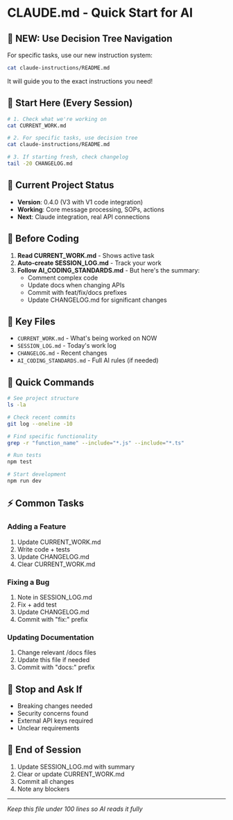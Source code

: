 # CLAUDE.md - Quick Start for AI

## 🎯 NEW: Use Decision Tree Navigation
For specific tasks, use our new instruction system:
```bash
cat claude-instructions/README.md
```
It will guide you to the exact instructions you need!

## 🎯 Start Here (Every Session)
```bash
# 1. Check what we're working on
cat CURRENT_WORK.md

# 2. For specific tasks, use decision tree
cat claude-instructions/README.md

# 3. If starting fresh, check changelog
tail -20 CHANGELOG.md
```

## 📍 Current Project Status
- **Version**: 0.4.0 (V3 with V1 code integration)
- **Working**: Core message processing, SOPs, actions
- **Next**: Claude integration, real API connections

## 🔧 Before Coding
1. **Read CURRENT_WORK.md** - Shows active task
2. **Auto-create SESSION_LOG.md** - Track your work
3. **Follow AI_CODING_STANDARDS.md** - But here's the summary:
   - Comment complex code
   - Update docs when changing APIs
   - Commit with feat/fix/docs prefixes
   - Update CHANGELOG.md for significant changes

## 📁 Key Files
- `CURRENT_WORK.md` - What's being worked on NOW
- `SESSION_LOG.md` - Today's work log
- `CHANGELOG.md` - Recent changes
- `AI_CODING_STANDARDS.md` - Full AI rules (if needed)

## 🚀 Quick Commands
```bash
# See project structure
ls -la

# Check recent commits
git log --oneline -10

# Find specific functionality
grep -r "function_name" --include="*.js" --include="*.ts"

# Run tests
npm test

# Start development
npm run dev
```

## ⚡ Common Tasks

### Adding a Feature
1. Update CURRENT_WORK.md
2. Write code + tests
3. Update CHANGELOG.md
4. Clear CURRENT_WORK.md

### Fixing a Bug
1. Note in SESSION_LOG.md
2. Fix + add test
3. Update CHANGELOG.md
4. Commit with "fix:" prefix

### Updating Documentation
1. Change relevant /docs files
2. Update this file if needed
3. Commit with "docs:" prefix

## 🔴 Stop and Ask If
- Breaking changes needed
- Security concerns found
- External API keys required
- Unclear requirements

## 📝 End of Session
1. Update SESSION_LOG.md with summary
2. Clear or update CURRENT_WORK.md
3. Commit all changes
4. Note any blockers

---
*Keep this file under 100 lines so AI reads it fully*